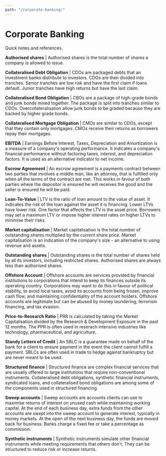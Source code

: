 ```yaml
---
path: "/corporate-banking/"
---
```


# Corporate Banking
Quick notes and references.

**Authorised shares** | Authorised shares is the total number of shares a company is allowed to issue.

**Collateralised Debt Obligation** | CDOs are packaged debts that an investment banks distribute to investors. CDOs are then divided into tranches. Senior tranches are low risk and have the first claim if loans default. Junior tranches have high returns but have the last claim.

**Collateralised Bond Obligation** | CBOs are a package of high-grade bonds and junk bonds mixed together. The package is split into tranches similar to CDOs. Overcollateralisation allow junk bonds to be graded because they are backed by higher grade bonds.

**Collateralised Mortgage Obligation** | CMOs are similar to CDOs, except that they contain only mortgages. CMOs receive their returns as borrowers repay their mortgages.

**EBITDA** | Earnings Before Interest, Taxes, Depreciation and Amortization is a measure of a company's operating performance. It indicates a company's financial performance without factoring taxes, interest, and depreciation factors. It is used as an alternative indicator to net income.

**Escrow Agreement** | An escrow agreement is a payments contract between two parties that involves a middle man, like an attorney, that is fulfilled only when all the terms of the contract are met. This works in favour of both parties where the depositor is ensured he will receives the good and the seller is ensured he will be paid.

**Loan-To-Value** | LTV is the ratio of loan amount to the value of asset. It indicates the risk of the loan against the asset it is financing. Lower LTVs have lower risk. One factor that affects the LTV is the asset price. Borrowers may set a maximum LTV or impose higher interest rates on higher LTVs to minimise their risks.

**Market capitalisation** | Market capitalisation is the total number of outstanding shares multiplied by the current share price. Market capitalisation is an indication of the company's size - an alternative to using revenue and assets.

**Outstanding shares** | Outstanding shares is the total number of shares held by all its investors, including restricted shares. Authorised shares are always less than authorised shares.

**Offshore Account** | Offshore accounts are services provided by financial institutions to corporations that intend to keep its finances outside its operating country. Corporations may want to do this in favour of political stability, to avoid local taxes, avoid its accounts from being frozen, improve cash flow, and maintaining confidentiality of the account holders. Offshore accounts are legitimate but can be abused by money laundering, terrorism financing, and tax evasion.

**Price-to-Research Ratio** | PRR is calculated by taking the Market Capitalisation divided by the Research & Development Exposure in the past 12 months. The PPR is often used in reserach intensive industries like technology, pharmaceutical, and agriculture.

**Standy Letters of Credit** | An SBLC is a guarantee made on behalf of the bank for a client to ensure payment in the event the client cannot fulfill a payment. SBLCs are often used in trade to hedge against bankruptcy but are never meant to be used.

**Structured finance** | Structured finance are complex financial services that are usually offered to large institutions that require non-conventional instruments. Collateralised debt obligations, synthetic financial instruments, syndicated loans, and collateralised bond obligations are among some of the components used in structured financing.

**Sweep accounts** | Sweep accounts are accounts clients can use to maximise returns of interest on unused cash while maintaining working capital. At the end of each business day, extra funds from the other accounts are _swept_ into the sweep account to generate interest, typically in money markets. At the open of the next business day, the funds are moved back for business. Banks charge a fixed fee or take a percentage as commission.

**Synthetic instruments** | Synthetic instruments simulate other financial instruments while meeting requirements that others don't. They can be structured to reduce risk or increase returns.
